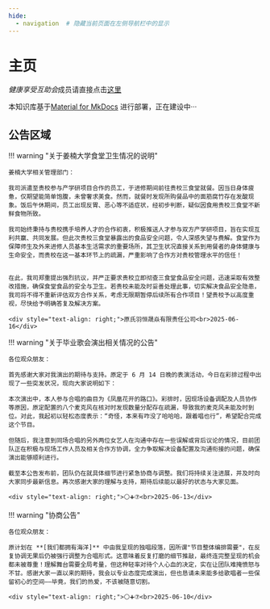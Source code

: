 ```yaml
---
hide:
  - navigation  # 隐藏当前页面在左侧导航栏中的显示
---
```


# 主页

*健康享受互助会*成员请直接点击[这里](./gonghui/index.md)

本知识库基于[Material for MkDocs](https://squidfunk.github.io/mkdocs-material/) 进行部署，正在建设中···

## 公告区域

!!! warning "关于姜楠大学食堂卫生情况的说明"

    姜楠大学相关管理部门：​

    我司派遣至贵校参与产学研项目合作的员工，于进修期间前往贵校三食堂就餐。因当日身体疲惫，仅期望能简单饱腹，未曾奢求美食。然而，就餐时发现所购餐品中的面筋腐竹存在发酸现象。饭后午休期间，员工出现反胃、恶心等不适症状，经初步判断，疑似因食用贵校三食堂不新鲜食物所致。​

    我司始终秉持与贵校携手培养人才的合作初衷，积极推送人才参与双方产学研项目，旨在实现互利共赢、共同发展。但此次贵校三食堂暴露出的食品安全问题，令人深感失望与费解。食堂作为保障师生及外来进修人员基本生活需求的重要场所，其卫生状况直接关系到用餐者的身体健康与生命安全，而贵校在这一基本环节上的疏漏，严重影响了合作方对贵校管理水平的信任！


    在此，我司郑重提出强烈抗议，并严正要求贵校立即彻查三食堂食品安全问题，迅速采取有效整改措施，确保食堂食品的安全与卫生。若贵校未能及时妥善处理此事，切实解决食品安全隐患，我司将不得不重新评估双方合作关系，考虑无限期暂停后续所有合作项目！望贵校予以高度重视，尽快给予明确答复及解决方案。​

    <div style="text-align: right;">原氏羽恒晟焱有限责任公司<br>2025-06-16</div>

!!! warning "关于毕业歌会演出相关情况的公告"

    各位观众朋友：

    首先感谢大家对我演出的期待与支持。原定于 6 月 14 日晚的表演活动，今日在彩排过程中出现了一些突发状况，现向大家说明如下：

    本次演出中，本人参与合唱的曲目为《凤凰花开的路口》。彩排时，因现场设备调配及人员协作等原因，原定配置的八个麦克风在核对时发现数量分配存在疏漏，导致我的麦克风未能及时到位。对此，我起初以轻松态度表示：“奇怪，本来有咋没了哈哈哈，跟着唱也行”，希望配合完成这个节目。

    但随后，我注意到同场合唱的另外两位女艺人在沟通中存在一些误解或背后议论的情况，目前团队正在积极与现场工作人员及相关合作方协调，全力争取解决设备配置及沟通衔接的问题，确保演出能够顺利进行。

    截至本公告发布前，团队仍在就具体细节进行紧急协商与调整。我们将持续关注进展，并及时向大家同步最新信息。再次感谢大家的理解与支持，期待后续能以最好的状态与大家见面。

    <div style="text-align: right;">⚪➕⑦<br>2025-06-13</div>

!!! warning "协商公告"

    各位观众朋友：

    原计划在 **[我们都拥有海洋]** 中由我呈现的独唱段落，因所谓"节目整体编排需要"，在反复协调无果后仍被强行调整为合唱形式。这意味着反复打磨的细节推敲，最终连完整呈现的机会都未被尊重！理解舞台需要全局考量，但这种轻率对待个人心血的决定，实在让团队难掩愤怒与不甘。感谢大家一直以来的期待，我会以专业态度完成演出，但也恳请未来能多给歌唱者一些保留初心的空间——毕竟，我们的热爱，不该被随意切割。

    <div style="text-align: right;">⚪➕⑦<br>2025-06-10</div>
